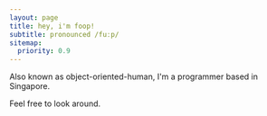 ```yaml
---
layout: page
title: hey, i'm foop!
subtitle: pronounced /fuːp/
sitemap:
  priority: 0.9
---
```


<div id="describe-text">
	<p>Also known as object-oriented-human, I'm a programmer based in Singapore.</p>
	<p>Feel free to look around.</p>
</div>

